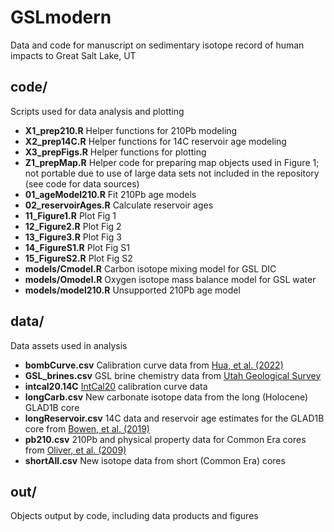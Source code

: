# GSLmodern
Data and code for manuscript on sedimentary isotope record of human impacts to Great Salt Lake, UT

## code/
Scripts used for data analysis and plotting

- **X1_prep210.R** Helper functions for 210Pb modeling
- **X2_prep14C.R** Helper functions for 14C reservoir age modeling
- **X3_prepFigs.R** Helper functions for plotting
- **Z1_prepMap.R** Helper code for preparing map objects used in Figure 1; not portable due to use of large data sets not included in the repository (see code for data sources)
- **01_ageModel210.R** Fit 210Pb age models
- **02_reservoirAges.R** Calculate reservoir ages
- **11_Figure1.R** Plot Fig 1
- **12_Figure2.R** Plot Fig 2
- **13_Figure3.R** Plot Fig 3
- **14_FigureS1.R** Plot Fig S1
- **15_FigureS2.R** Plot Fig S2
- **models/Cmodel.R** Carbon isotope mixing model for GSL DIC
- **models/Omodel.R** Oxygen isotope mass balance model for GSL water
- **models/model210.R** Unsupported 210Pb age model 

## data/
Data assets used in analysis

- **bombCurve.csv** Calibration curve data from [Hua, et al. (2022)](https://doi.org/10.1017/RDC.2021.95 )
- **GSL_brines.csv** GSL brine chemistry data from [Utah Geological Survey](https://geology.utah.gov/map-pub/data-databases/)
- **intcal20.14C** [IntCal20](https://intcal.org/curves/intcal20.14c) calibration curve data
- **longCarb.csv** New carbonate isotope data from the long (Holocene) GLAD1B core
- **longReservoir.csv** 14C data and reservoir age estimates for the GLAD1B core from [Bowen, et al. (2019)](https://doi.org/10.1017/RDC.2019.62)
- **pb210.csv** 210Pb and physical property data for Common Era cores from [Oliver, et al. (2009)](https://doi.org/10.1016/j.apgeochem.2009.02.023)
- **shortAll.csv** New isotope data from short (Common Era) cores

## out/
Objects output by code, including data products and figures
